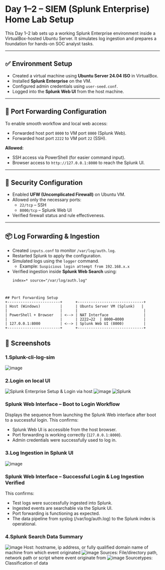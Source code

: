 # Day 1–2 – SIEM (Splunk Enterprise) Home Lab Setup

This Day 1–2 lab sets up a working Splunk Enterprise environment inside a VirtualBox-hosted Ubuntu Server. It simulates log ingestion and prepares a foundation for hands-on SOC analyst tasks.

---

## ✅ Environment Setup

- Created a virtual machine using **Ubuntu Server 24.04 ISO** in VirtualBox.
- Installed **Splunk Enterprise** on the VM.
- Configured admin credentials using `user-seed.conf`.
- Logged into the **Splunk Web UI** from the host machine.

---

## 🔁 Port Forwarding Configuration

To enable smooth workflow and local web access:

- Forwarded host port `8000` to VM port `8000` (Splunk Web).
- Forwarded host port `2222` to VM port `22` (SSH).

**Allowed:**
- SSH access via PowerShell (for easier command input).
- Browser access to `http://127.0.0.1:8000` to reach the Splunk UI.

---

## 🔐 Security Configuration

- Enabled **UFW (Uncomplicated Firewall)** on Ubuntu VM.
- Allowed only the necessary ports:
  - `22/tcp` – SSH  
  - `8000/tcp` – Splunk Web UI  
- Verified firewall status and rule effectiveness.

---

## 📦 Log Forwarding & Ingestion

- Created `inputs.conf` to monitor `/var/log/auth.log`.
- Restarted Splunk to apply the configuration.
- Simulated logs using the `logger` command.
  - Example: `Suspicious login attempt from 192.168.x.x`
- Verified ingestion inside **Splunk Web Search** using:
  ```spl
  index=* source="/var/log/auth.log"



```
## Port Forwarding Setup
+------------------------+      +------------------------------+
| Host (Windows)         |      | Ubuntu Server VM (Splunk)   |
|                        |      |                              |
| PowerShell + Browser   | <--> | NAT Interface                |
|                        |      | 2222→22  | 8000→8000         |
| 127.0.0.1:8000         | <--> | Splunk Web UI (8000)         |
+------------------------+      +------------------------------+
```
## 📸 Screenshots

### 1.Splunk-cli-log-sim
![image](https://github.com/user-attachments/assets/db258e74-0332-4c1c-a9f2-6d30b075194a)

### 2.Login on local UI
![Splunk Enterprise Setup & Login via host](screenshots/Splunk%20Enterprise%20Setup%20%26%20Login%20via%20host.png)
![image](https://github.com/user-attachments/assets/a67efd82-456d-49a7-b37c-487ecd2bca81)
![Splunk](screenshots/Splunk%20.jpg)
### Splunk Web Interface – Boot to Login Workflow
Displays the sequence from launching the Splunk Web interface after boot to a successful login.
This confirms:
- Splunk Web UI is accessible from the host browser.
- Port forwarding is working correctly (`127.0.0.1:8000`).
- Admin credentials were successfully used to log in.

### 3.Log Ingestion in Splunk UI
![image](https://github.com/user-attachments/assets/ba3c2ce8-c246-42d7-9511-c1a515ad5dab)
### Splunk Web Interface – Successful Login & Log Ingestion Verified
This confirms:
- Test logs were successfully ingested into Splunk.
- Ingested events are searchable via the Splunk UI.
- Port forwarding is functioning as expected.
- The data pipeline from syslog (/var/log/auth.log) to the Splunk index is operational.

### 4.Splunk Search Data Summary
![image](https://github.com/user-attachments/assets/8b2f88b3-05d1-4f19-a59f-cdca0269b93a)
Host: hostname, ip address, or fully qualified domain name of machine from which event originated
![image](https://github.com/user-attachments/assets/ffbd2da3-60b6-480f-859f-5ed565ce933d)
Sources: File/directory path, network path or script where event originate from
![image](https://github.com/user-attachments/assets/5dab44bb-dbe3-429c-bc37-62aa1e86f501)
Sourcetypes: Classification of data




